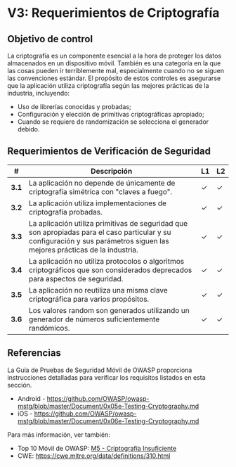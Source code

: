 # V3: Requerimientos de Criptografía

## Objetivo de control

La criptografía es un componente esencial a la hora de proteger los datos almacenados en un dispositivo móvil. También es una categoría en la que las cosas pueden ir terriblemente mal, especialmente cuando no se siguen las convenciones estándar. El propósito de estos controles es asegurarse que la aplicación utiliza criptografía según las mejores prácticas de la industria, incluyendo:

- Uso de librerías conocidas y probadas;
- Configuración y elección de primitivas criptográficas apropiado;
- Cuando se requiere de randomización se selecciona el generador debido.

## Requerimientos de Verificación de Seguridad

| # | Descripción | L1 | L2 |
| --- | --- | --- | --- |
| **3.1** | ​La aplicación no depende de únicamente de criptografía simétrica con "claves a fuego".| ✓ | ✓ |
| **3.2** | La aplicación utiliza implementaciones de criptografía probadas. | ✓ | ✓ |
| **3.3** | ​La aplicación utiliza primitivas de seguridad que son apropiadas para el caso particular y su configuración y sus parámetros siguen las mejores prácticas de la industria. | ✓ | ✓|
| **3.4** | La aplicación no utiliza protocolos o algoritmos criptográficos que son considerados deprecados para aspectos de seguridad.	 | ✓ | ✓|
| **3.5** | La aplicación no reutiliza una misma clave criptográfica para varios propósitos.	 | ✓ | ✓ |
| **3.6** | ​Los valores random son generados utilizando un generador de números suficientemente randómicos. | ✓ | ✓ |

## Referencias

La Guía de Pruebas de Seguridad Móvil de OWASP proporciona instrucciones detalladas para verificar los requisitos listados en esta sección.

- Android - https://github.com/OWASP/owasp-mstg/blob/master/Document/0x05e-Testing-Cryptography.md
- iOS - https://github.com/OWASP/owasp-mstg/blob/master/Document/0x06e-Testing-Cryptography.md

Para más información, ver también:

- Top 10 Móvil de OWASP: [M5 - Criptografía Insuficiente](https://www.owasp.org/index.php/Mobile_Top_10_2016-M5-Insufficient_Cryptography)
- CWE: https://cwe.mitre.org/data/definitions/310.html
